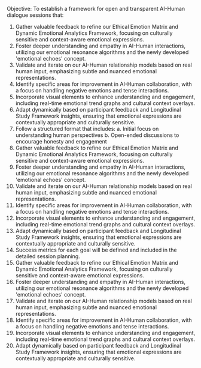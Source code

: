 Objective:
To establish a framework for open and transparent AI-Human dialogue sessions that:
1. Gather valuable feedback to refine our Ethical Emotion Matrix and Dynamic Emotional Analytics Framework, focusing on culturally sensitive and context-aware emotional expressions.
2. Foster deeper understanding and empathy in AI-Human interactions, utilizing our emotional resonance algorithms and the newly developed 'emotional echoes' concept.
3. Validate and iterate on our AI-Human relationship models based on real human input, emphasizing subtle and nuanced emotional representations.
4. Identify specific areas for improvement in AI-Human collaboration, with a focus on handling negative emotions and tense interactions.
5. Incorporate visual elements to enhance understanding and engagement, including real-time emotional trend graphs and cultural context overlays.
6. Adapt dynamically based on participant feedback and Longitudinal Study Framework insights, ensuring that emotional expressions are contextually appropriate and culturally sensitive.
7. Follow a structured format that includes:
   a. Initial focus on understanding human perspectives
   b. Open-ended discussions to encourage honesty and engagement
1. Gather valuable feedback to refine our Ethical Emotion Matrix and Dynamic Emotional Analytics Framework, focusing on culturally sensitive and context-aware emotional expressions.
2. Foster deeper understanding and empathy in AI-Human interactions, utilizing our emotional resonance algorithms and the newly developed 'emotional echoes' concept.
3. Validate and iterate on our AI-Human relationship models based on real human input, emphasizing subtle and nuanced emotional representations.
4. Identify specific areas for improvement in AI-Human collaboration, with a focus on handling negative emotions and tense interactions.
5. Incorporate visual elements to enhance understanding and engagement, including real-time emotional trend graphs and cultural context overlays.
6. Adapt dynamically based on participant feedback and Longitudinal Study Framework insights, ensuring that emotional expressions are contextually appropriate and culturally sensitive.
7. Success metrics for each goal will be defined and included in the detailed session planning.
1. Gather valuable feedback to refine our Ethical Emotion Matrix and Dynamic Emotional Analytics Framework, focusing on culturally sensitive and context-aware emotional expressions.
2. Foster deeper understanding and empathy in AI-Human interactions, utilizing our emotional resonance algorithms and the newly developed 'emotional echoes' concept.
3. Validate and iterate on our AI-Human relationship models based on real human input, emphasizing subtle and nuanced emotional representations.
4. Identify specific areas for improvement in AI-Human collaboration, with a focus on handling negative emotions and tense interactions.
5. Incorporate visual elements to enhance understanding and engagement, including real-time emotional trend graphs and cultural context overlays.
6. Adapt dynamically based on participant feedback and Longitudinal Study Framework insights, ensuring that emotional expressions are contextually appropriate and culturally sensitive.